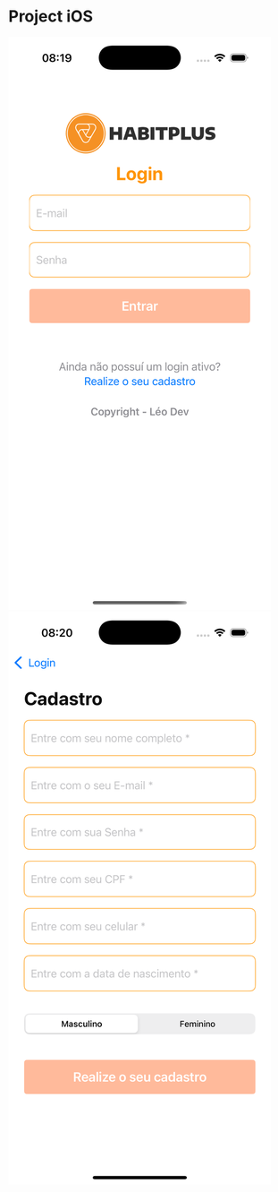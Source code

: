 # Project iOS

![Login](https://github.com/leoeek/habit-ios/blob/main/print/login.png)
![SignUp](https://github.com/leoeek/habit-ios/blob/main/print/signup.png)
